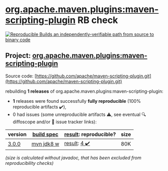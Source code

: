[org.apache.maven.plugins:maven-scripting-plugin](https://central.sonatype.com/artifact/org.apache.maven.plugins/maven-scripting-plugin/versions) RB check
=======

[![Reproducible Builds](https://reproducible-builds.org/images/logos/rb.svg) an independently-verifiable path from source to binary code](https://reproducible-builds.org/)

## Project: [org.apache.maven.plugins:maven-scripting-plugin](https://central.sonatype.com/artifact/org.apache.maven.plugins/maven-scripting-plugin/versions)

Source code: [https://github.com/apache/maven-scripting-plugin.git](https://github.com/apache/maven-scripting-plugin.git)

rebuilding **1 releases** of org.apache.maven.plugins:maven-scripting-plugin:
- **1** releases were found successfully **fully reproducible** (100% reproducible artifacts :heavy_check_mark:),
- 0 had issues (some unreproducible artifacts :warning:, see eventual :mag: diffoscope and/or :memo: issue tracker links):

| version | [build spec](/BUILDSPEC.md) | [result](https://reproducible-builds.org/docs/jvm/): reproducible? | size |
| -- | --------- | ------ | -- |
| [3.0.0](https://central.sonatype.com/artifact/org.apache.maven.plugins/maven-scripting-plugin/3.0.0/pom) | [mvn jdk8 w](maven-scripting-plugin-3.0.0.buildspec) | [result](maven-scripting-plugin-3.0.0.buildinfo): [4 :heavy_check_mark: ](maven-scripting-plugin-3.0.0.buildcompare) | 80K |

<i>(size is calculated without javadoc, that has been excluded from reproducibility checks)</i>
